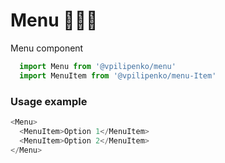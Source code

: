 # Menu 🎂🎂🎂

Menu component

```js
  import Menu from '@vpilipenko/menu'
  import MenuItem from '@vpilipenko/menu-Item'
```
<!-- STORY -->

### Usage example
```js
<Menu>
  <MenuItem>Option 1</MenuItem>
  <MenuItem>Option 2</MenuItem>
</Menu>
```
<br/>
<!-- PROPS -->